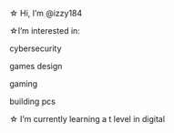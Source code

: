 ☆ Hi, I’m @izzy184

☆I’m interested in:
  
  cybersecurity
 
  games design
  
  gaming
 
  building pcs

☆ I’m currently learning a t level in digital 

